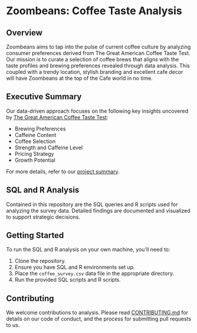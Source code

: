 # Zoombeans: Coffee Taste Analysis

## Overview

Zoombeans aims to tap into the pulse of current coffee culture by analyzing consumer preferences derived from The Great American Coffee Taste Test. Our mission is to curate a selection of coffee brews that aligns with the taste profiles and brewing preferences revealed through data analysis. This coupled with a trendy location, stylish branding and excellent cafe decor will have Zoombeans at the top of the Cafe world in no time. 

## Executive Summary

Our data-driven approach focuses on the following key insights uncovered by [The Great American Coffee Taste Test](https://cometeer.com/pages/the-great-american-coffee-taste-test):

- Brewing Preferences
- Caffeine Content
- Coffee Selection
- Strength and Caffeine Level
- Pricing Strategy
- Growth Potential

For more details, refer to our [project summary](./full_project.md).


## SQL and R Analysis

Contained in this repository are the SQL queries and R scripts used for analyzing the survey data. Detailed findings are documented and visualized to support strategic decisions.

## Getting Started

To run the SQL and R analysis on your own machine, you'll need to:

1. Clone the repository.
2. Ensure you have SQL and R environments set up.
3. Place the `coffee_survey.csv` data file in the appropriate directory.
4. Run the provided SQL scripts and R scripts.

## Contributing

We welcome contributions to analysis. Please read [CONTRIBUTING.md](./CONTRIBUTING.md) for details on our code of conduct, and the process for submitting pull requests to us.
